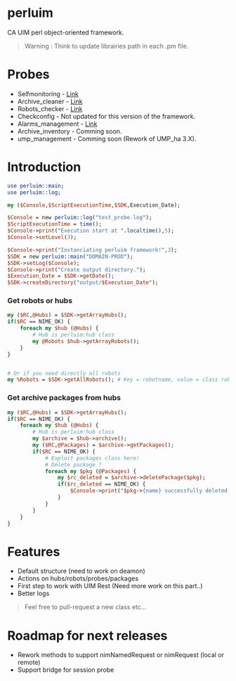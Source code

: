 # perluim
CA UIM perl object-oriented framework.

> Warning : Think to update librairies path in each .pm file.

# Probes 

- Selfmonitoring - [Link](https://github.com/fraxken/selfmonitoring)
- Archive_cleaner - [Link](https://github.com/fraxken/archive_cleaner)
- Robots_checker - [Link](https://github.com/fraxken/robots_checker/tree/master)
- Checkconfig - Not updated for this version of the framework.
- Alarms_management - [Link](https://github.com/fraxken/Alarms_management)
- Archive_inventory - Comming soon. 
- ump_management - Comming soon (Rework of UMP_ha 3.X). 

# Introduction 

```perl
use perluim::main;
use perluim::log;

my ($Console,$ScriptExecutionTime,$SDK,Execution_Date);

$Console = new perluim::log("test_probe.log");
$ScriptExecutionTime = time();
$Console->print("Execution start at ".localtime(),5);
$Console->setLevel(3);

$Console->print("Instanciating perluim framework!",3);
$SDK = new perluim::main("DOMAIN-PROD");
$SDK->setLog($Console);
$Console->print("Create output directory.");
$Execution_Date = $SDK->getDate();
$SDK->createDirectory("output/$Execution_Date");
```

### Get robots or hubs 
```perl
my ($RC,@Hubs) = $SDK->getArrayHubs();
if($RC == NIME_OK) {
    foreach my $hub (@Hubs) {
        # Hub is perluim:hub class
        my @Robots $hub->getArrayRobots();
    }
}


# Or if you need directly all robots 
my %Robots = $SDK->getAllRobots(); # Key = robotname, value = class robot
```

### Get archive packages from hubs 
```perl
my ($RC,@Hubs) = $SDK->getArrayHubs();
if($RC == NIME_OK) {
    foreach my $hub (@Hubs) {
        # Hub is perluim:hub class
        my $archive = $hub->archive();
        my ($RC,@Packages) = $archive->getPackages();
        if($RC == NIME_OK) {
            # Exploit packages class here!
            # Delete package ?
            foreach my $pkg (@Packages) {
                my $rc_deleted = $archive->deletePackage($pkg);
                if($rc_deleted == NIME_OK) {
                    $Console->print("$pkg->{name} successfully deleted from hub $hub->{name}");
                }
            }
        }
    }
}
```

# Features 

- Default structure (need to work on deamon)
- Actions on hubs/robots/probes/packages
- First step to work with UIM Rest (Need more work on this part..) 
- Better logs

> Feel free to pull-request a new class etc...

# Roadmap for next releases

- Rework methods to support nimNamedRequest or nimRequest (local or remote)
- Support bridge for session probe
